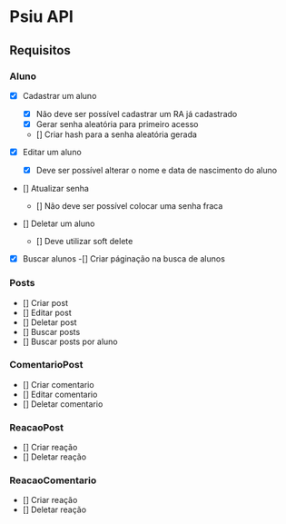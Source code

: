 # Psiu API

## Requisitos

### Aluno 

- [X] Cadastrar um aluno
  - [X] Não deve ser possível cadastrar um RA já cadastrado
  - [X] Gerar senha aleatória para primeiro acesso
  - [] Criar hash para a senha aleatória gerada

- [X] Editar um aluno
  - [X] Deve ser possível alterar o nome e data de nascimento do aluno

- [] Atualizar senha
  - [] Não deve ser possível colocar uma senha fraca

- [] Deletar um aluno
  - [] Deve utilizar soft delete

- [X] Buscar alunos
  -[] Criar páginação na busca de alunos

### Posts

- [] Criar post
- [] Editar post
- [] Deletar post
- [] Buscar posts
- [] Buscar posts por aluno

### ComentarioPost

- [] Criar comentario
- [] Editar comentario
- [] Deletar comentario

### ReacaoPost

- [] Criar reação
- [] Deletar reação

### ReacaoComentario

- [] Criar reação
- [] Deletar reação
